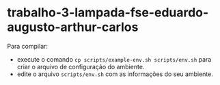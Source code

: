 # trabalho-3-lampada-fse-eduardo-augusto-arthur-carlos

Para compilar:
- execute o comando `cp scripts/example-env.sh scripts/env.sh` para criar o arquivo de configuração do ambiente.
- edite o arquivo `scripts/env.sh` com as informações do seu ambiente.